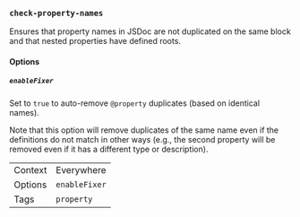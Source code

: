 ### `check-property-names`

Ensures that property names in JSDoc are not duplicated on the same block
and that nested properties have defined roots.

#### Options

##### `enableFixer`

Set to `true` to auto-remove `@property` duplicates (based on
identical names).

Note that this option will remove duplicates of the same name even if
the definitions do not match in other ways (e.g., the second property will
be removed even if it has a different type or description).

|||
|---|---|
|Context|Everywhere|
|Options|`enableFixer`|
|Tags|`property`|

<!-- assertions checkPropertyNames -->
